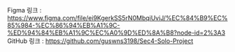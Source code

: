 Figma 링크 : https://www.figma.com/file/ei9KgerkSS5rN0MbqiUviJ/%EC%84%B9%EC%85%984-%EC%86%94%EB%A1%9C-%ED%94%84%EB%A1%9C%EC%A0%9D%ED%8A%B8?node-id=2%3A3
GitHub 링크 : https://github.com/guswns3198/Sec4-Solo-Project